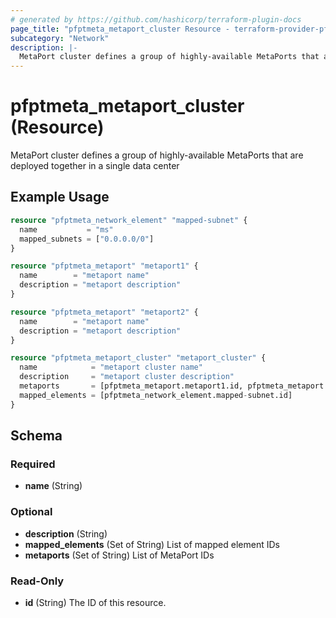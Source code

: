 ```yaml
---
# generated by https://github.com/hashicorp/terraform-plugin-docs
page_title: "pfptmeta_metaport_cluster Resource - terraform-provider-pfptmeta"
subcategory: "Network"
description: |-
  MetaPort cluster defines a group of highly-available MetaPorts that are deployed together in a single data center
---
```


# pfptmeta_metaport_cluster (Resource)

MetaPort cluster defines a group of highly-available MetaPorts that are deployed together in a single data center

## Example Usage

```terraform
resource "pfptmeta_network_element" "mapped-subnet" {
  name           = "ms"
  mapped_subnets = ["0.0.0.0/0"]
}

resource "pfptmeta_metaport" "metaport1" {
  name        = "metaport name"
  description = "metaport description"
}

resource "pfptmeta_metaport" "metaport2" {
  name        = "metaport name"
  description = "metaport description"
}

resource "pfptmeta_metaport_cluster" "metaport_cluster" {
  name            = "metaport cluster name"
  description     = "metaport cluster description"
  metaports       = [pfptmeta_metaport.metaport1.id, pfptmeta_metaport.metaport2.id]
  mapped_elements = [pfptmeta_network_element.mapped-subnet.id]
}
```

<!-- schema generated by tfplugindocs -->
## Schema

### Required

- **name** (String)

### Optional

- **description** (String)
- **mapped_elements** (Set of String) List of mapped element IDs
- **metaports** (Set of String) List of MetaPort IDs

### Read-Only

- **id** (String) The ID of this resource.
